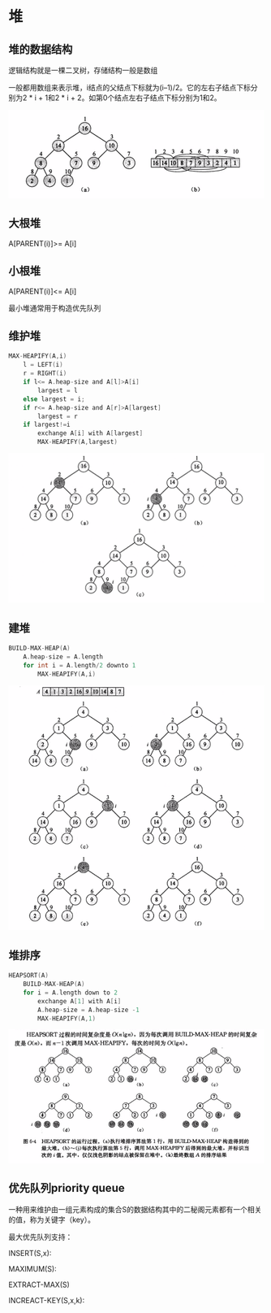# 堆

## 堆的数据结构

逻辑结构就是一棵二叉树，存储结构一般是数组

一般都用数组来表示堆，i结点的父结点下标就为(i–1)/2。它的左右子结点下标分别为2 * i + 1和2 * i + 2。如第0个结点左右子结点下标分别为1和2。

![](https://github.com/cjqbaba/work/blob/main/%E6%95%B0%E6%8D%AE%E7%BB%93%E6%9E%84/img/%E5%A0%86%E7%9A%84%E7%BB%93%E6%9E%84.png)

## 大根堆

A[PARENT(i)]>= A[i]

## 小根堆

A[PARENT(i)]<= A[i]

最小堆通常用于构造优先队列



## 维护堆

```c
MAX-HEAPIFY(A,i)
    l = LEFT(i)
    r = RIGHT(i)
    if l<= A.heap-size and A[l]>A[i]
        largest = l
    else largest = i;
	if r<= A.heap-size and A[r]>A[largest]
        largest = r
    if largest!=i
        exchange A[i] with A[largest]
        MAX-HEAPIFY(A,largest)
```

![](https://github.com/cjqbaba/work/blob/main/%E6%95%B0%E6%8D%AE%E7%BB%93%E6%9E%84/img/%E7%BB%B4%E6%8A%A4%E5%A0%86.png)

## 建堆

```c
BUILD-MAX-HEAP(A)
    A.heap-size = A.length
    for int i = A.length/2 downto 1
        MAX-HEAPIFY(A,i)
```

![](https://github.com/cjqbaba/work/blob/main/%E6%95%B0%E6%8D%AE%E7%BB%93%E6%9E%84/img/%E5%BB%BA%E5%A0%86.png)

## 堆排序

```c
HEAPSORT(A)
    BUILD-MAX-HEAP(A)
    for i = A.length down to 2
        exchange A[1] with A[i]
        A.heap-size = A.heap-size -1
        MAX-HEAPIFY(A,1)
```

![](https://github.com/cjqbaba/work/blob/main/%E6%95%B0%E6%8D%AE%E7%BB%93%E6%9E%84/img/%E5%A0%86%E6%8E%92%E5%BA%8F.png)

## 优先队列priority queue

一种用来维护由一组元素构成的集合S的数据结构其中的二秘阁元素都有一个相关的值，称为关键字（key）。

最大优先队列支持：

INSERT(S,x):

MAXIMUM(S):

EXTRACT-MAX(S)

INCREACT-KEY(S,x,k):


